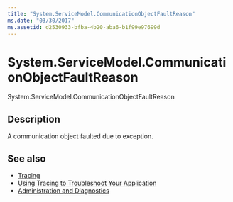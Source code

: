 ```yaml
---
title: "System.ServiceModel.CommunicationObjectFaultReason"
ms.date: "03/30/2017"
ms.assetid: d2530933-bfba-4b20-aba6-b1f99e97699d
---
```

# System.ServiceModel.CommunicationObjectFaultReason
System.ServiceModel.CommunicationObjectFaultReason  
  
## Description  
 A communication object faulted due to exception.  
  
## See also
- [Tracing](../../../../../docs/framework/wcf/diagnostics/tracing/index.md)
- [Using Tracing to Troubleshoot Your Application](../../../../../docs/framework/wcf/diagnostics/tracing/using-tracing-to-troubleshoot-your-application.md)
- [Administration and Diagnostics](../../../../../docs/framework/wcf/diagnostics/index.md)
